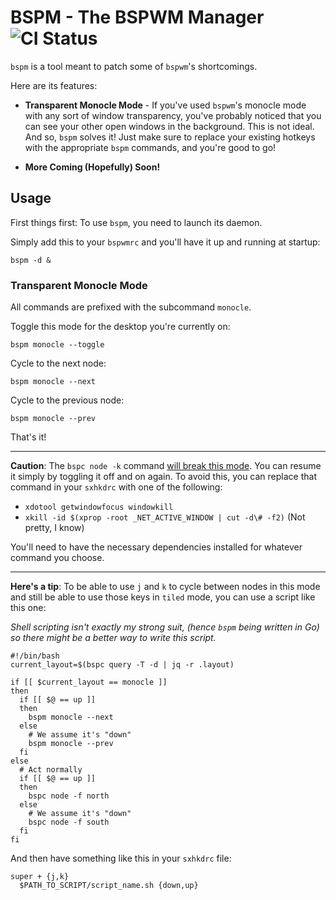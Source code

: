# BSPM - The BSPWM Manager ![CI Status](https://github.com/diogox/bspm/workflows/CI/badge.svg)

`bspm` is a tool meant to patch some of `bspwm`'s shortcomings.

Here are its features:
* **Transparent Monocle Mode** - If you've used `bspwm`'s monocle mode with any sort of window transparency, 
  you've probably noticed that you can see your other open windows in the background. This is not ideal. 
  And so, `bspm` solves it! Just make sure to replace your existing hotkeys with the appropriate `bspm` commands, 
  and you're good to go!
  
* **More Coming (Hopefully) Soon!**

## Usage

First things first: To use `bspm`, you need to launch its daemon.

Simply add this to your `bspwmrc` and you'll have it up and running at startup:
```shell
bspm -d &
```

### Transparent Monocle Mode

All commands are prefixed with the subcommand `monocle`.

Toggle this mode for the desktop you're currently on:
```shell
bspm monocle --toggle
```

Cycle to the next node:
```shell
bspm monocle --next
```

Cycle to the previous node:
```shell
bspm monocle --prev
```

That's it!

---

**Caution**: The `bspc node -k` command [will break this mode](https://github.com/diogox/bspm/issues/9).
You can resume it simply by toggling it off and on again.
To avoid this, you can replace that command in your `sxhkdrc` with one of the following:
* `xdotool getwindowfocus windowkill`
* `xkill -id $(xprop -root _NET_ACTIVE_WINDOW | cut -d\# -f2)` (Not pretty, I know)

You'll need to have the necessary dependencies installed for whatever command you choose.

---

**Here's a tip**: To be able to use `j` and `k` to cycle between nodes in this mode and still be able to use those keys 
in `tiled` mode, you can use a script like this one:

*Shell scripting isn't exactly my strong suit, (hence `bspm` being written in Go) so there might be a better way to write this script.*

```shell
#!/bin/bash
current_layout=$(bspc query -T -d | jq -r .layout)
   
if [[ $current_layout == monocle ]]
then
  if [[ $@ == up ]]
  then
    bspm monocle --next
  else
    # We assume it's "down"
    bspm monocle --prev
  fi
else
  # Act normally
  if [[ $@ == up ]]
  then
    bspc node -f north
  else
    # We assume it's "down"
    bspc node -f south
  fi
fi
```

And then have something like this in your `sxhkdrc` file:
```
super + {j,k}
  $PATH_TO_SCRIPT/script_name.sh {down,up}
```
